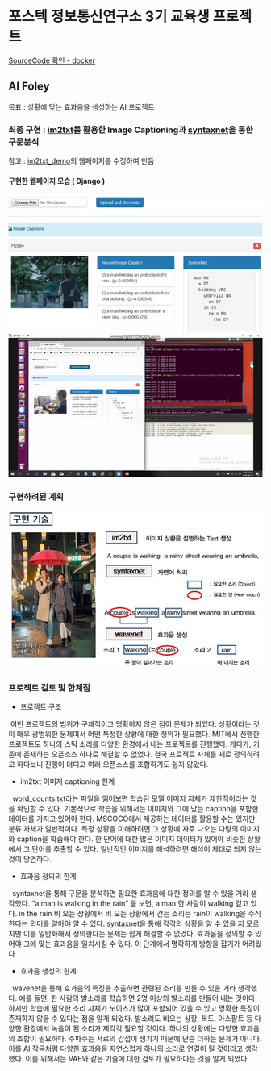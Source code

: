 # 포스텍 정보통신연구소 3기 교육생 프로젝트

[SourceCode 확인 - docker ](https://hub.docker.com/r/yahwang/foley/)

## AI Foley

목표 : 상황에 맞는 효과음을 생성하는 AI 프로젝트

### 최종 구현 : [im2txt](https://github.com/tensorflow/models/tree/master/research/im2txt)를 활용한 Image Captioning과 [syntaxnet](https://github.com/tensorflow/models/tree/master/research/syntaxnet)을 통한 구문분석

참고 : [im2txt_demo](https://github.com/hologerry/im2txt_demo)의 웹페이지를 수정하여 만듬 

#### 구현한 웹페이지 모습 ( Django )

<img src="./img/foley_django.jpg" width="700px" alt="foley_django">

<img src="./img/foley_video.gif" width="700px" alt="foley_video">

### 구현하려된 계획

<img src="./img/objective.jpg" width="700px" alt="objective">

### 프로젝트 검토 및 한계점

- 프로젝트 구조

&nbsp;이번 프로젝트의 범위가 구체적이고 명확하지 않은 점이 문제가 되었다. 상황이라는 것이 매우 광범위한 문제여서 어떤 특정한 상황에 대한 정의가 필요했다. MIT에서 진행한 프로젝트도 하나의 스틱 소리를 다양한 환경에서 내는 프로젝트를 진행했다. 게다가, 기존에 존재하는 오픈소스 하나로 해결할 수 없었다. 결국 프로젝트 자체를 새로 정의하려고 하다보니 진행이 더디고 여러 오픈소스를 조합하기도 쉽지 않았다. 

- im2txt 이미지 captioning 한계

&nbsp;&nbsp;word_counts.txt라는 파일을 읽어보면 학습된 모델 이미지 자체가 제한적이라는 것을 확인할 수 있다. 기본적으로 학습을 위해서는 이미지와 그에 맞는 caption을 포함한 데이터를 가지고 있어야 한다. MSCOCO에서 제공하는 데이터를 활용할 수는 있지만 분류 자체가 일반적이다. 특정 상황을 이해하려면 그 상황에 자주 나오는 
다량의 이미지와 caption을 학습해야 한다. 한 단어에 대한 많은 이미지 데이터가 있어야 비슷한 상황에서 그 단어를 추출할 수 있다. 일반적인 이미지를 해석하려면 해석이 제대로 되지 않는 것이 당연하다. 

- 효과음 정의의 한계

&nbsp;&nbsp;syntaxnet을 통해 구문을 분석하면 필요한 효과음에 대한 정의를 알 수 있을 거라 생각했다. 
“a man is walking in the rain” 을 보면, a man 한 사람이 walking 걷고 있다. in the rain 비 오는 상황에서
비 오는 상황에서 걷는 소리는 rain이 walking을 수식한다는 의미를 알아야 알 수 있다. syntaxnet을 통해 각각의 상황을 알 수 있을 지 모르지만 이를 일반화해서 정의한다는 문제는 쉽게 해결할 수 없었다. 효과음을 정의할 수 있어야 그에 맞는 효과음을 일치시킬 수 있다. 이 단계에서 명확하게 방향을 잡기가 어려웠다.  

- 효과음 생성의 한계

&nbsp;&nbsp;wavenet을 통해 효과음의 특징을 추출하면 관련된 소리를 만들 수 있을 거라 생각했다. 예를 들면, 한 사람의 발소리를 학습하면 2명 이상의 발소리를 만들어 내는 것이다. 하지만 학습에 필요한 소리 자체가 노이즈가 많이 포함되어 있을 수 있고 명확한 특징이 존재하지 않을 수 있다는 점을 알게 되었다. 발소리도 비오는 상황, 복도, 아스팔트 등 다양한 환경에서 녹음이 된 소리가 제각각 필요할 것이다. 하나의 상황에는 다양한 효과음의 조합이 필요하다. 주파수는 서로의 간섭이 생기기 때문에 단순 더하는 문제가 아니다. 이를 AI 작곡처럼 다양한 효과음을 자연스럽게 하나의 소리로 연결이 될 것이라고 생각했다. 이를 위해서는 VAE와 같은 기술에 대한 검토가 필요하다는 것을 알게 되었다.


